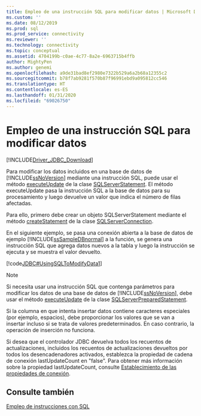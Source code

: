 ```yaml
---
title: Empleo de una instrucción SQL para modificar datos | Microsoft Docs
ms.custom: ''
ms.date: 08/12/2019
ms.prod: sql
ms.prod_service: connectivity
ms.reviewer: ''
ms.technology: connectivity
ms.topic: conceptual
ms.assetid: 4704199b-c0ae-4c77-8a2e-6963715b4ffb
author: MightyPen
ms.author: genemi
ms.openlocfilehash: a9de31bad8ef2980e7322b529a6a2b68a12355c2
ms.sourcegitcommit: b78f7ab9281f570b87f96991ebd9a095812cc546
ms.translationtype: HT
ms.contentlocale: es-ES
ms.lasthandoff: 01/31/2020
ms.locfileid: "69026750"
---
```

# <a name="using-an-sql-statement-to-modify-data"></a>Empleo de una instrucción SQL para modificar datos

[!INCLUDE[Driver_JDBC_Download](../../includes/driver_jdbc_download.md)]

Para modificar los datos incluidos en una base de datos de [!INCLUDE[ssNoVersion](../../includes/ssnoversion-md.md)] mediante una instrucción SQL, puede usar el método [executeUpdate](../../connect/jdbc/reference/executeupdate-method-sqlserverstatement.md) de la clase [SQLServerStatement](../../connect/jdbc/reference/sqlserverstatement-class.md). El método executeUpdate pasa la instrucción SQL a la base de datos para su procesamiento y luego devuelve un valor que indica el número de filas afectadas.

Para ello, primero debe crear un objeto SQLServerStatement mediante el método [createStatement](../../connect/jdbc/reference/createstatement-method-sqlserverconnection.md) de la clase [SQLServerConnection](../../connect/jdbc/reference/sqlserverconnection-class.md).

En el siguiente ejemplo, se pasa una conexión abierta a la base de datos de ejemplo [!INCLUDE[ssSampleDBnormal](../../includes/sssampledbnormal_md.md)] a la función, se genera una instrucción SQL que agrega datos nuevos a la tabla y luego la instrucción se ejecuta y se muestra el valor devuelto.

[!code[JDBC#UsingSQLToModifyData1](../../connect/jdbc/codesnippet/Java/using-an-sql-statement-t_1_1.java)]

> [!NOTE]  
> Si necesita usar una instrucción SQL que contenga parámetros para modificar los datos de una base de datos de [!INCLUDE[ssNoVersion](../../includes/ssnoversion-md.md)], debe usar el método [executeUpdate](../../connect/jdbc/reference/executeupdate-method-sqlserverpreparedstatement.md) de la clase [SQLServerPreparedStatement](../../connect/jdbc/reference/sqlserverpreparedstatement-class.md).
>
> Si la columna en que intenta insertar datos contiene caracteres especiales (por ejemplo, espacios), debe proporcionar los valores que se van a insertar incluso si se trata de valores predeterminados. En caso contrario, la operación de inserción no funciona.
>
> Si desea que el controlador JDBC devuelva todos los recuentos de actualizaciones, incluidos los recuentos de actualizaciones devueltos por todos los desencadenadores activados, establezca la propiedad de cadena de conexión lastUpdateCount en "false". Para obtener más información sobre la propiedad lastUpdateCount, consulte [Establecimiento de las propiedades de conexión](../../connect/jdbc/setting-the-connection-properties.md).

## <a name="see-also"></a>Consulte también

[Empleo de instrucciones con SQL](../../connect/jdbc/using-statements-with-sql.md)
